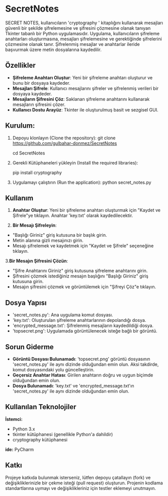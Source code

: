 
# SecretNotes

SECRET NOTES, kullanıcıların 'cryptography ' kitaplığını kullanarak mesajları güvenli bir şekilde şifrelemesine ve şifresini çözmesine olanak tanıyan Tkinter tabanlı bir Python uygulamasıdır. Uygulama, kullanıcıların şifreleme anahtarları oluşturmasına, mesajları şifrelemesine ve gerektiğinde şifrelerini çözmesine olanak tanır. Şifrelenmiş mesajlar ve anahtarlar ileride başvurmak üzere metin dosyalarına kaydedilir.



                                    
## Özellikler

- **Şifreleme Anahtarı Oluştur**: Yeni bir şifreleme anahtarı oluşturur ve bunu bir dosyaya kaydeder.
- **Mesajları Şifrele**: Kullanıcı mesajlarını şifreler ve şifrelenmiş verileri bir dosyaya kaydeder.
- **Mesajların Şifresini Çöz**: Saklanan şifreleme anahtarını kullanarak mesajların şifresini çözer.
- **Kullanıcı Dostu Arayüz**: Tkinter ile oluşturulmuş basit ve sezgisel GUI.


  
## Kurulum:
1. Depoyu klonlayın (Clone the repository):
    git clone https://github.com/gulbahar-donmez/SecretNotes

    cd SecretNotes
    
2. Gerekli Kütüphaneleri yükleyin (Install the required libraries):
   
    pip install cryptography   

3. Uygulamayı çalıştırın (Run the application):
      python secret_notes.py   


## Kullanım

1. **Anahtar Oluştur**: Yeni bir şifreleme anahtarı oluşturmak için "Kaydet ve Şifrele"ye tıklayın. Anahtar 'key.txt' olarak kaydedilecektir.

2. **Bir Mesajı Şifreleyin**:
 - "Başlığı Giriniz" giriş kutusuna bir başlık girin.
 - Metin alanına gizli mesajınızı girin.
 - Mesajı şifrelemek ve kaydetmek için "Kaydet ve Şifrele" seçeneğine tıklayın.

3.**Bir Mesajın Şifresini Çözün**:
 - "Şifre Anahtarını Giriniz" giriş kutusuna şifreleme anahtarını girin.
 - Şifresini çözmek istediğiniz mesajın başlığını "Başlığı Giriniz" giriş kutusuna girin.
 - Mesajın şifresini çözmek ve görüntülemek için "Şifreyi Çöz"e tıklayın.

 ## Dosya Yapısı
- 'secret_notes.py': Ana uygulama komut dosyası.
- 'key.txt': Oluşturulan şifreleme anahtarlarının depolandığı dosya.
- 'encrypted_message.txt': Şifrelenmiş mesajların kaydedildiği dosya.
- 'topsecret.png': Uygulamada görüntülenecek isteğe bağlı bir görüntü.

## Sorun Giderme
- **Görüntü Dosyası Bulunamadı**: 'topsecret.png' görüntü dosyasının 'secret_notes.py' ile aynı dizinde olduğundan emin olun. Aksi takdirde, komut dosyasındaki yolu güncelleştirin.
- **Geçersiz Anahtar Hatası**: Girilen anahtarın doğru ve uygun biçimde olduğundan emin olun.
- **Dosya Bulunamadı**: 'key.txt' ve 'encrypted_message.txt'ın 'secret_notes.py' ile aynı dizinde olduğundan emin olun.



  
## Kullanılan Teknolojiler

**İstemci:**  
- Python 3.x
- tkinter kütüphanesi (genellikle Python'a dahildir)
- cryptography kütüphanesi 

**ide:** PyCharm

  
## Katkı
Projeye katkıda bulunmak isterseniz, lütfen depoyu çatallayın (fork) ve değişikliklerinizle bir çekme isteği (pull request) oluşturun. Projenin kodlama standartlarına uymayı ve değişiklikleriniz için testler eklemeyi unutmayın.


  
